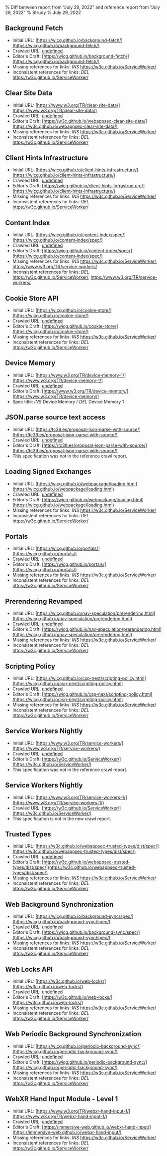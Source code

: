 % Diff between report from "July 29, 2022" and reference report from "July 29, 2022"
% Strudy
% July 29, 2022

## Background Fetch

- Initial URL: [https://wicg.github.io/background-fetch/](https://wicg.github.io/background-fetch/)
- Crawled URL: [undefined](undefined)
- Editor's Draft: [https://wicg.github.io/background-fetch/](https://wicg.github.io/background-fetch/)
- Missing references for links: *INS* https://w3c.github.io/ServiceWorker/
- Inconsistent references for links: *DEL* https://w3c.github.io/ServiceWorker/


## Clear Site Data

- Initial URL: [https://www.w3.org/TR/clear-site-data/](https://www.w3.org/TR/clear-site-data/)
- Crawled URL: [undefined](undefined)
- Editor's Draft: [https://w3c.github.io/webappsec-clear-site-data/](https://w3c.github.io/webappsec-clear-site-data/)
- Missing references for links: *INS* https://w3c.github.io/ServiceWorker/
- Inconsistent references for links: *DEL* https://w3c.github.io/ServiceWorker/


## Client Hints Infrastructure

- Initial URL: [https://wicg.github.io/client-hints-infrastructure/](https://wicg.github.io/client-hints-infrastructure/)
- Crawled URL: [undefined](undefined)
- Editor's Draft: [https://wicg.github.io/client-hints-infrastructure/](https://wicg.github.io/client-hints-infrastructure/)
- Missing references for links: *INS* https://w3c.github.io/ServiceWorker/
- Inconsistent references for links: *DEL* https://w3c.github.io/ServiceWorker/


## Content Index

- Initial URL: [https://wicg.github.io/content-index/spec/](https://wicg.github.io/content-index/spec/)
- Crawled URL: [undefined](undefined)
- Editor's Draft: [https://wicg.github.io/content-index/spec/](https://wicg.github.io/content-index/spec/)
- Missing references for links: *INS* https://w3c.github.io/ServiceWorker/, https://www.w3.org/TR/service-workers/
- Inconsistent references for links: *DEL* https://w3c.github.io/ServiceWorker/, https://www.w3.org/TR/service-workers/


## Cookie Store API

- Initial URL: [https://wicg.github.io/cookie-store/](https://wicg.github.io/cookie-store/)
- Crawled URL: [undefined](undefined)
- Editor's Draft: [https://wicg.github.io/cookie-store/](https://wicg.github.io/cookie-store/)
- Missing references for links: *INS* https://w3c.github.io/ServiceWorker/
- Inconsistent references for links: *DEL* https://w3c.github.io/ServiceWorker/


## Device Memory

- Initial URL: [https://www.w3.org/TR/device-memory-1/](https://www.w3.org/TR/device-memory-1/)
- Crawled URL: [undefined](undefined)
- Editor's Draft: [https://www.w3.org/TR/device-memory/](https://www.w3.org/TR/device-memory/)
- Spec title: *INS* Device Memory / *DEL* Device Memory 1


## JSON.parse source text access

- Initial URL: [https://tc39.es/proposal-json-parse-with-source/](https://tc39.es/proposal-json-parse-with-source/)
- Crawled URL: [undefined](undefined)
- Editor's Draft: [https://tc39.es/proposal-json-parse-with-source/](https://tc39.es/proposal-json-parse-with-source/)
- This specification was not in the reference crawl report.


## Loading Signed Exchanges

- Initial URL: [https://wicg.github.io/webpackage/loading.html](https://wicg.github.io/webpackage/loading.html)
- Crawled URL: [undefined](undefined)
- Editor's Draft: [https://wicg.github.io/webpackage/loading.html](https://wicg.github.io/webpackage/loading.html)
- Missing references for links: *INS* https://w3c.github.io/ServiceWorker/
- Inconsistent references for links: *DEL* https://w3c.github.io/ServiceWorker/


## Portals

- Initial URL: [https://wicg.github.io/portals/](https://wicg.github.io/portals/)
- Crawled URL: [undefined](undefined)
- Editor's Draft: [https://wicg.github.io/portals/](https://wicg.github.io/portals/)
- Missing references for links: *INS* https://w3c.github.io/ServiceWorker/
- Inconsistent references for links: *DEL* https://w3c.github.io/ServiceWorker/


## Prerendering Revamped

- Initial URL: [https://wicg.github.io/nav-speculation/prerendering.html](https://wicg.github.io/nav-speculation/prerendering.html)
- Crawled URL: [undefined](undefined)
- Editor's Draft: [https://wicg.github.io/nav-speculation/prerendering.html](https://wicg.github.io/nav-speculation/prerendering.html)
- Missing references for links: *INS* https://w3c.github.io/ServiceWorker/
- Inconsistent references for links: *DEL* https://w3c.github.io/ServiceWorker/


## Scripting Policy

- Initial URL: [https://wicg.github.io/csp-next/scripting-policy.html](https://wicg.github.io/csp-next/scripting-policy.html)
- Crawled URL: [undefined](undefined)
- Editor's Draft: [https://wicg.github.io/csp-next/scripting-policy.html](https://wicg.github.io/csp-next/scripting-policy.html)
- Missing references for links: *INS* https://w3c.github.io/ServiceWorker/
- Inconsistent references for links: *DEL* https://w3c.github.io/ServiceWorker/


## Service Workers Nightly

- Initial URL: [https://www.w3.org/TR/service-workers/](https://www.w3.org/TR/service-workers/)
- Crawled URL: [undefined](undefined)
- Editor's Draft: [https://w3c.github.io/ServiceWorker/](https://w3c.github.io/ServiceWorker/)
- This specification was not in the reference crawl report.


## Service Workers Nightly

- Initial URL: [https://www.w3.org/TR/service-workers-1/](https://www.w3.org/TR/service-workers-1/)
- Crawled URL: [https://w3c.github.io/ServiceWorker/](https://w3c.github.io/ServiceWorker/)
- This specification is not in the new crawl report.


## Trusted Types

- Initial URL: [https://w3c.github.io/webappsec-trusted-types/dist/spec/](https://w3c.github.io/webappsec-trusted-types/dist/spec/)
- Crawled URL: [undefined](undefined)
- Editor's Draft: [https://w3c.github.io/webappsec-trusted-types/dist/spec/](https://w3c.github.io/webappsec-trusted-types/dist/spec/)
- Missing references for links: *INS* https://w3c.github.io/ServiceWorker/
- Inconsistent references for links: *DEL* https://w3c.github.io/ServiceWorker/


## Web Background Synchronization

- Initial URL: [https://wicg.github.io/background-sync/spec/](https://wicg.github.io/background-sync/spec/)
- Crawled URL: [undefined](undefined)
- Editor's Draft: [https://wicg.github.io/background-sync/spec/](https://wicg.github.io/background-sync/spec/)
- Missing references for links: *INS* https://w3c.github.io/ServiceWorker/
- Inconsistent references for links: *DEL* https://w3c.github.io/ServiceWorker/


## Web Locks API

- Initial URL: [https://w3c.github.io/web-locks/](https://w3c.github.io/web-locks/)
- Crawled URL: [undefined](undefined)
- Editor's Draft: [https://w3c.github.io/web-locks/](https://w3c.github.io/web-locks/)
- Missing references for links: *INS* https://w3c.github.io/ServiceWorker/
- Inconsistent references for links: *DEL* https://w3c.github.io/ServiceWorker/


## Web Periodic Background Synchronization

- Initial URL: [https://wicg.github.io/periodic-background-sync/](https://wicg.github.io/periodic-background-sync/)
- Crawled URL: [undefined](undefined)
- Editor's Draft: [https://wicg.github.io/periodic-background-sync/](https://wicg.github.io/periodic-background-sync/)
- Missing references for links: *INS* https://w3c.github.io/ServiceWorker/
- Inconsistent references for links: *DEL* https://w3c.github.io/ServiceWorker/


## WebXR Hand Input Module - Level 1

- Initial URL: [https://www.w3.org/TR/webxr-hand-input-1/](https://www.w3.org/TR/webxr-hand-input-1/)
- Crawled URL: [undefined](undefined)
- Editor's Draft: [https://immersive-web.github.io/webxr-hand-input/](https://immersive-web.github.io/webxr-hand-input/)
- Missing references for links: *INS* https://w3c.github.io/ServiceWorker/
- Inconsistent references for links: *DEL* https://w3c.github.io/ServiceWorker/



